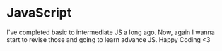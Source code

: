 # JavaScript
I've completed basic to intermediate  JS a long ago. Now, again I wanna start to revise those and going to learn advance JS. Happy Coding &lt;3 
